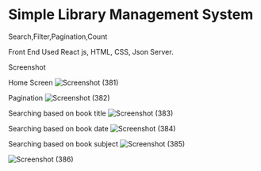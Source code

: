 # Simple Library Management System

Search,Filter,Pagination,Count

Front End Used
React js, HTML, CSS, Json Server.

Screenshot


Home Screen
![Screenshot (381)](https://user-images.githubusercontent.com/72264513/201473762-3b467a7f-6fc0-42e3-b27d-54c51455caf5.png)


Pagination
![Screenshot (382)](https://user-images.githubusercontent.com/72264513/201473772-f84eec2c-c8a6-4911-8072-d54102987cb7.png)


Searching based on book title
![Screenshot (383)](https://user-images.githubusercontent.com/72264513/201473780-9e1f801a-d825-491d-b1b5-5502b455d425.png)


Searching based on book date
![Screenshot (384)](https://user-images.githubusercontent.com/72264513/201473786-2b8274ac-96b6-4cf7-b319-4108490fdcfd.png)


Searching based on book subject
![Screenshot (385)](https://user-images.githubusercontent.com/72264513/201473792-8424ca09-b942-48be-a9c3-cb3276cb4689.png)


![Screenshot (386)](https://user-images.githubusercontent.com/72264513/201473796-99f52ceb-4a89-43e1-9852-2de26a5c41f0.png)

